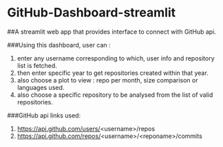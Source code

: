 # GitHub-Dashboard-streamlit

##A streamlit web app that provides interface to connect with GitHub api.

###Using this dashboard, user can : 
1. enter any username corresponding to which, user info and repository list is fetched.
2. then enter specific year to get repositories created within that year.
3. also choose a plot to view : repo per month, size comparison or languages used.
4. also choose a specific repository to be analysed from the list of valid repositories.

###GitHub api links used: 
1. https://api.github.com/users/<username\>/repos
2. https://api.github.com/repos/<username\>/<reponame\>/commits
  
